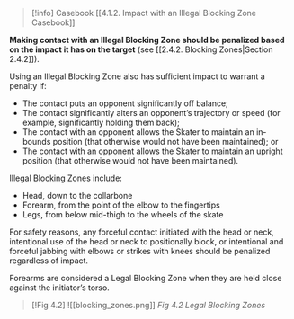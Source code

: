 > [!info] Casebook
> [[4.1.2. Impact with an Illegal Blocking Zone Casebook]]

**Making contact with an Illegal Blocking Zone should be penalized based on the impact it has on the target** (see [[2.4.2. Blocking Zones|Section 2.4.2]]).

Using an Illegal Blocking Zone also has sufficient impact to warrant a penalty if:
- The contact puts an opponent significantly off balance;
- The contact significantly alters an opponent’s trajectory or speed (for example, significantly holding them back);
- The contact with an opponent allows the Skater to maintain an in-bounds position (that otherwise would not have been maintained); or
- The contact with an opponent allows the Skater to maintain an upright position (that otherwise would not have been maintained).

Illegal Blocking Zones include:
- Head, down to the collarbone
- Forearm, from the point of the elbow to the fingertips
- Legs, from below mid-thigh to the wheels of the skate

For safety reasons, any forceful contact initiated with the head or neck, intentional use of the head or neck to positionally block, or intentional and forceful jabbing with elbows or strikes with knees should be penalized regardless of impact.

Forearms are considered a Legal Blocking Zone when they are held close against the initiator’s torso.

> [!Fig 4.2]
> ![[blocking_zones.png]]
> *Fig 4.2 Legal Blocking Zones*

